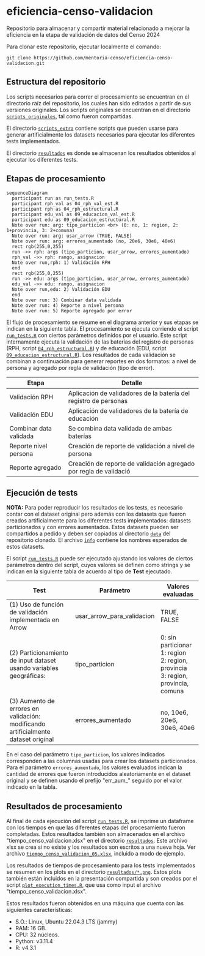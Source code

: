 # eficiencia-censo-validacion

Repositorio para almacenar y compartir material relacionado a mejorar la eficiencia en la etapa de validación de datos del Censo 2024

Para clonar este repositorio, ejecutar localmente el comando:

```
git clone https://github.com/mentoria-censo/eficiencia-censo-validacion.git
```

## Estructura del repositorio

Los scripts necesarios para correr el procesamiento se encuentran en el directorio raíz del repositorio, los cuales han sido editados a partir de sus versiones originales.
Los scripts originales se encuentran en el directorio [`scripts_originales`](scripts_originales), tal como fueron compartidas.

El directorio [`scripts_extra`](scripts_extra) contiene scripts que pueden usarse para generar artificialmente los datasets necesarios para ejecutar los diferentes tests implementados.

El directorio [`resultados`](resultados) es donde se almacenan los resultados obtenidos al ejecutar los diferentes tests.

## Etapas de procesamiento

```mermaid
sequenceDiagram
  participant run as run_tests.R
  participant rph_val as 04_rph_val_est.R  
  participant rph as 04_rph_estructural.R
  participant edu_val as 09_educacion_val_est.R  
  participant edu as 09_educacion_estructural.R
  Note over run: arg: tipo_particion <br> (0: no, 1: region, 2: 1+provincia, 3: 2+comuna) 
  Note over run: arg: usar_arrow (TRUE, FALSE)
  Note over run: arg: errores_aumentado (no, 20e6, 30e6, 40e6)
  rect rgb(255,0,255)
  run ->> rph: args (tipo_particion, usar_arrow, errores_aumentado)
  rph_val ->> rph: rango, asignacion
  Note over run,rph: 1) Validación RPH
  end
  rect rgb(255,0,255)
  run ->> edu: args (tipo_particion, usar_arrow, errores_aumentado)
  edu_val ->> edu: rango, asignacion
  Note over run,edu: 2) Validación EDU  
  end
  Note over run: 3) Combinar data validada
  Note over run: 4) Reporte a nivel persona
  Note over run: 5) Reporte agregado por error      
```

El flujo de procesamiento se resume en el diagrama anterior y sus etapas se indican en la siguiente tabla.
El procesamiento se ejecuta corriendo el script [`run_tests.R`](run_tests.R) con ciertos parámetros definidos por el usuario.
Este script internamente ejecuta la validación de las baterías del registro de personas (RPH, script [`04_rph_estructural.R`](04_rph_estructural.R)) y de educación (EDU, script [`09_educacion_estructural.R`](09_educacion_estructural.R)).
Los resultados de cada validación se combinan a continuación para generar reportes en dos formatos: a nivel de persona y agregado por regla de validación (tipo de error).

| Etapa                   | Detalle                                                           |
|-------------------------|-------------------------------------------------------------------|
| Validación RPH          | Aplicación de validadores de la batería del registro de personas  |
| Validación EDU          | Aplicación de validadores de la batería de educación              |
| Combinar data validada  | Se combina data validada de ambas baterías                        |
| Reporte nivel persona   | Creación de reporte de validación a nivel de persona              |
| Reporte agregado        | Creación de reporte de validación agregado por regla de validació |


## Ejecución de tests

**NOTA:** Para poder reproducir los resultados de los tests, es necesario contar con el dataset original pero además con los datasets que fueron creados artificialmente para los diferentes tests implementados: datasets particionados y con errores aumentados.
Estos datasets pueden ser compartidos a pedido y deben ser copiados al directorio [`data`](data/) del repositorio clonado. El archivo [`info`](data/info) contiene los nombres esperados de estos datasets.

El script [`run_tests.R`](run_tests.R) puede ser ejecutado ajustando los valores de ciertos parámetros dentro del script, cuyos valores se definen como strings y se indican en la siguiente tabla de acuerdo al tipo de **Test** ejecutado. <br>

| Test                                                             | Parámetro | Valores evaluadas             |
|-|-|-|
| (1) Uso de función de validación implementada en Arrow               | usar_arrow_para_validacion | TRUE, FALSE                     |
| (2) Particionamiento de input dataset usando variables geográficas:  | tipo_particion | 0: sin particionar <br> 1: region <br> 2: region, provincia <br> 3: region, provincia, comuna |
| (3) Aumento de errores en validación: <br> modificando artificialmente dataset original | errores_aumentado | no, 10e6, 20e6, 30e6, 40e6 |

En el caso del parámetro `tipo_particion`, los valores indicados corresponden a las columnas usadas para crear los datasets particionados. 
Para el parámetro `errores_aumentado`, los valores evaluados indican la cantidad de errores que fueron introducidos aleatoriamente en el dataset original y se definen usando el prefijo "err_aum_" seguido por el valor indicado en la tabla.

## Resultados de procesamiento

Al final de cada ejecución del script [`run_tests.R`](run_tests.R), se imprime un dataframe con los tiempos en que las diferentes etapas del procesamiento fueron completadas.
Estos resultados también son almacenados en el archivo "tiempo_censo_validacion.xlsx" en el directorio [`resultados`](resultados). Este archivo xlsx se crea si no existe y los resultados son escritos a una nueva hoja. Ver archivo [`tiempo_censo_validacion_05.xlsx`](resultados/tiempo_censo_validacion_05.xlsx), incluido a modo de ejemplo.

Los resultados de tiempos de procesamiento para los tests implementados se resumen en los plots en el directorio [`resultados/*.png`](resultados). Estos plots también están incluidos en la presentación compartida y son creados por el script [`plot_execution_times.R`](scripts_extra/plot_execution_times.R), que usa como input el archivo "tiempo_censo_validacion.xlsx".

Estos resultados fueron obtenidos en una máquina que cuenta con las siguientes características:

- S.O.: Linux, Ubuntu 22.04.3 LTS (jammy)
- RAM: 16 GB.
- CPU: 32 núcleos.
- Python: v3.11.4
- R: v4.3.1
